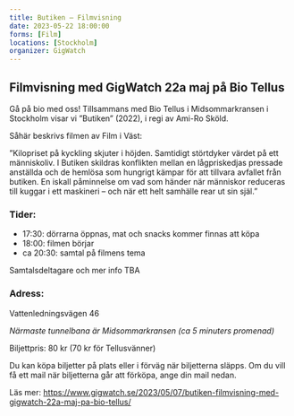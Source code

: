 ```yaml
---
title: Butiken – Filmvisning
date: 2023-05-22 18:00:00
forms: [Film]
locations: [Stockholm]
organizer: GigWatch
---
```

## Filmvisning med GigWatch 22a maj på Bio Tellus

Gå på bio med oss! Tillsammans med Bio Tellus i Midsommarkransen i Stockholm visar vi ”Butiken” (2022), i regi av Ami-Ro Sköld.

Såhär beskrivs filmen av Film i Väst:

”Kilopriset på kyckling skjuter i höjden. Samtidigt störtdyker värdet på ett människoliv. I Butiken skildras konflikten mellan en lågpriskedjas pressade anställda och de hemlösa som hungrigt kämpar för att tillvara avfallet från butiken. En iskall påminnelse om vad som händer när människor reduceras till kuggar i ett maskineri – och när ett helt samhälle rear ut sin själ.”

### Tider:
* 17:30: dörrarna öppnas, mat och snacks kommer finnas att köpa
* 18:00: filmen börjar
* ca 20:30: samtal på filmens tema

Samtalsdeltagare och mer info TBA

### Adress:
Vattenledningsvägen 46

*Närmaste tunnelbana är Midsommarkransen (ca 5 minuters promenad)*

Biljettpris: 80 kr (70 kr för Tellusvänner)

Du kan köpa biljetter på plats eller i förväg när biljetterna släpps. Om du vill få ett mail när biljetterna går att förköpa, ange din mail nedan.

Läs mer: https://www.gigwatch.se/2023/05/07/butiken-filmvisning-med-gigwatch-22a-maj-pa-bio-tellus/